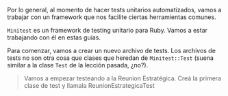 Por lo general, al momento de hacer tests unitarios automatizados, vamos a trabajar con un framework que nos facilite ciertas herramientas comunes.

`Minitest` es un framework de testing unitario para Ruby. Vamos a estar trabajando con él en estas guías.

Para comenzar, vamos a crear un nuevo archivo de tests. Los archivos de tests no son otra cosa que clases que heredan de `Minitest::Test` (suena similar a la clase `Test` de la lección pasada, ¿no?). 

> Vamos a empezar testeando a la Reunion Estratégica. Creá la primera clase de test y llamala ReunionEstrategicaTest

